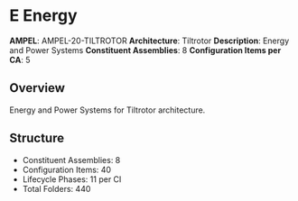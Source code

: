 # E Energy

**AMPEL**: AMPEL-20-TILTROTOR
**Architecture**: Tiltrotor
**Description**: Energy and Power Systems
**Constituent Assemblies**: 8
**Configuration Items per CA**: 5

## Overview
Energy and Power Systems for Tiltrotor architecture.

## Structure
- Constituent Assemblies: 8
- Configuration Items: 40
- Lifecycle Phases: 11 per CI
- Total Folders: 440
